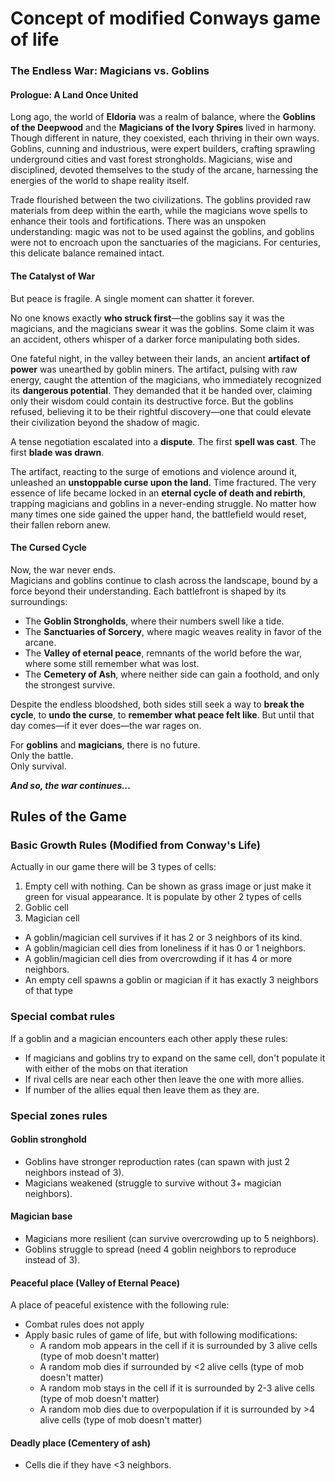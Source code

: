 # Concept of modified Conways game of life

### **The Endless War: Magicians vs. Goblins**  

#### **Prologue: A Land Once United**  
Long ago, the world of **Eldoria** was a realm of balance, where the **Goblins of the Deepwood** and
the **Magicians of the Ivory Spires** lived in harmony. Though different in nature, they coexisted,
each thriving in their own ways. Goblins, cunning and industrious, were expert builders,
crafting sprawling underground cities and vast forest strongholds. Magicians, 
wise and disciplined, devoted themselves to the study of the arcane, harnessing 
the energies of the world to shape reality itself.  

Trade flourished between the two civilizations. The goblins provided raw materials 
from deep within the earth, while the magicians wove spells to enhance 
their tools and fortifications. There was an unspoken understanding: magic 
was not to be used against the goblins, and goblins were not to encroach upon the sanctuaries 
of the magicians. For centuries, this delicate balance remained intact.  

#### **The Catalyst of War**  

But peace is fragile. A single moment can shatter it forever.  

No one knows exactly **who struck first**—the goblins say it was the magicians, and the magicians swear it was 
the goblins. Some claim it was an accident, others whisper of a darker force manipulating both sides.  

One fateful night, in the valley between their lands, an ancient **artifact of power** was 
unearthed by goblin miners. The artifact, pulsing with raw energy, caught the attention of 
the magicians, who immediately recognized its **dangerous potential**. They demanded that 
it be handed over, claiming only their wisdom could contain its destructive force. But the 
goblins refused, believing it to be their rightful discovery—one that could elevate their 
civilization beyond the shadow of magic.  

A tense negotiation escalated into a **dispute**. The first **spell was cast**. The first **blade was drawn**.  

The artifact, reacting to the surge of emotions and violence around it, unleashed 
an **unstoppable curse upon the land**. Time fractured. The very essence of life became locked 
in an **eternal cycle of death and rebirth**, trapping magicians and goblins in a never-ending 
struggle. No matter how many times one side gained the upper hand, the battlefield would 
reset, their fallen reborn anew.  

#### **The Cursed Cycle**  

Now, the war never ends.  
Magicians and goblins continue to clash across the landscape, bound by a force beyond 
their understanding. Each battlefront is shaped by its surroundings:  

- The **Goblin Strongholds**, where their numbers swell like a tide.  
- The **Sanctuaries of Sorcery**, where magic weaves reality in favor of the arcane.  
- The **Valley of eternal peace**, remnants of the world before the war, where some still remember what was lost.  
- The **Cemetery of Ash**, where neither side can gain a foothold, and only the strongest survive.  

Despite the endless bloodshed, both sides still seek a way to **break the cycle**, to 
**undo the curse**, to **remember what peace felt like**. But until that day comes—if it ever does—the war rages on.  

For **goblins** and **magicians**, there is no future.  
Only the battle.  
Only survival.  

_**And so, the war continues…**_

## Rules of the Game

### Basic Growth Rules (Modified from Conway's Life)

Actually in our game there will be 3 types of cells:

1. Empty cell with nothing. Can be shown as grass image or just make it green for visual appearance. It is populate by other 2 types of cells 
2. Goblic cell
3. Magician cell 

- A goblin/magician cell survives if it has 2 or 3 neighbors of its kind.
- A goblin/magician cell dies from loneliness if it has 0 or 1 neighbors.
- A goblin/magician cell dies from overcrowding if it has 4 or more neighbors.
- An empty cell spawns a goblin or magician if it has exactly 3 neighbors of that type

### Special combat rules 

If a goblin and a magician encounters each other apply these rules:

- If magicians and goblins try to expand on the same cell, don't populate it with either of the mobs on that iteration
- If rival cells are near each other then leave the one with more allies.
- If number of the allies equal then leave them as they are.

### Special zones rules

#### Goblin stronghold

- Goblins have stronger reproduction rates (can spawn with just 2 neighbors instead of 3).
- Magicians weakened (struggle to survive without 3+ magician neighbors).

#### Magician base

- Magicians more resilient (can survive overcrowding up to 5 neighbors).
- Goblins struggle to spread (need 4 goblin neighbors to reproduce instead of 3).

#### Peaceful place (Valley of Eternal Peace)

A place of peaceful existence with the following rule:

- Combat rules does not apply
- Apply basic rules of game of life, but with following modifications:
    - A random mob appears in the cell if it is surrounded by 3 alive cells (type of mob doesn't matter)
    - A random mob dies if surrounded by <2 alive cells (type of mob doesn't matter)
    - A random mob stays in the cell if it is surrounded by 2-3 alive cells (type of mob doesn't matter)
    - A random mob dies due to overpopulation if it is surrounded by >4 alive cells (type of mob doesn't matter)


#### Deadly place (Cementery of ash)

- Cells die if they have <3 neighbors.
